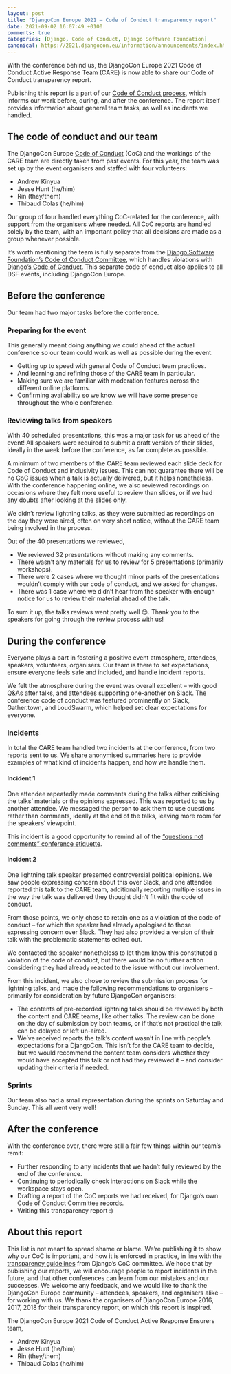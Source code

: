 ```yaml
---
layout: post
title: "DjangoCon Europe 2021 – Code of Conduct transparency report"
date: 2021-09-02 16:07:49 +0100
comments: true
categories: [Django, Code of Conduct, Django Software Foundation]
canonical: https://2021.djangocon.eu/information/announcements/index.html
---
```


With the conference behind us, the DjangoCon Europe 2021 Code of Conduct Active Response Team (CARE) is now able to share our Code of Conduct transparency report.

<!-- more -->

Publishing this report is a part of our [Code of Conduct process](https://2021.djangocon.eu/conduct/response_guide/index.html), which informs our work before, during, and after the conference. The report itself provides information about general team tasks, as well as incidents we handled.

## The code of conduct and our team

The DjangoCon Europe [Code of Conduct](https://2021.djangocon.eu/conduct/code_of_conduct/index.html) (CoC) and the workings of the CARE team are directly taken from past events. For this year, the team was set up by the event organisers and staffed with four volunteers:

- Andrew Kinyua
- Jesse Hunt (he/him)
- Rin (they/them)
- Thibaud Colas (he/him)

Our group of four handled everything CoC-related for the conference, with support from the organisers where needed. All CoC reports are handled solely by the team, with an important policy that all decisions are made as a group whenever possible.

It’s worth mentioning the team is fully separate from the [Django Software Foundation’s Code of Conduct Committee](https://www.djangoproject.com/foundation/committees/#conduct), which handles violations with [Django’s Code of Conduct](https://www.djangoproject.com/conduct/). This separate code of conduct also applies to all DSF events, including DjangoCon Europe.

## Before the conference

Our team had two major tasks before the conference.

### Preparing for the event

This generally meant doing anything we could ahead of the actual conference so our team could work as well as possible during the event.

- Getting up to speed with general Code of Conduct team practices.
- And learning and refining those of the CARE team in particular.
- Making sure we are familiar with moderation features across the different online platforms.
- Confirming availability so we know we will have some presence throughout the whole conference.

### Reviewing talks from speakers

With 40 scheduled presentations, this was a major task for us ahead of the event! All speakers were required to submit a draft version of their slides, ideally in the week before the conference, as far complete as possible.

A minimum of two members of the CARE team reviewed each slide deck for Code of Conduct and inclusivity issues. This can not guarantee there will be no CoC issues when a talk is actually delivered, but it helps nonetheless. With the conference happening online, we also reviewed recordings on occasions where they felt more useful to review than slides, or if we had any doubts after looking at the slides only.

We didn’t review lightning talks, as they were submitted as recordings on the day they were aired, often on very short notice, without the CARE team being involved in the process.

Out of the 40 presentations we reviewed,

- We reviewed 32 presentations without making any comments.
- There wasn’t any materials for us to review for 5 presentations (primarily workshops).
- There were 2 cases where we thought minor parts of the presentations wouldn’t comply with our code of conduct, and we asked for changes.
- There was 1 case where we didn’t hear from the speaker with enough notice for us to review their material ahead of the talk.

To sum it up, the talks reviews went pretty well 😊. Thank you to the speakers for going through the review process with us!

## During the conference

Everyone plays a part in fostering a positive event atmosphere, attendees, speakers, volunteers, organisers. Our team is there to set expectations, ensure everyone feels safe and included, and handle incident reports.

We felt the atmosphere during the event was overall excellent – with good Q&As after talks, and attendees supporting one-another on Slack. The conference code of conduct was featured prominently on Slack, Gather.town, and LoudSwarm, which helped set clear expectations for everyone.

### Incidents

In total the CARE team handled two incidents at the conference, from two reports sent to us. We share anonymised summaries here to provide examples of what kind of incidents happen, and how we handle them.

#### Incident 1

One attendee repeatedly made comments during the talks either criticising the talks’ materials or the opinions expressed. This was reported to us by another attendee. We messaged the person to ask them to use questions rather than comments, ideally at the end of the talks, leaving more room for the speakers’ viewpoint.

This incident is a good opportunity to remind all of the [“questions not comments” conference etiquette](https://www.theguardian.com/higher-education-network/2015/nov/11/dont-be-a-conference-troll-a-guide-to-asking-good-questions).

#### Incident 2

One lightning talk speaker presented controversial political opinions. We saw people expressing concern about this over Slack, and one attendee reported this talk to the CARE team, additionally reporting multiple issues in the way the talk was delivered they thought didn’t fit with the code of conduct.

From those points, we only chose to retain one as a violation of the code of conduct – for which the speaker had already apologised to those expressing concern over Slack. They had also provided a version of their talk with the problematic statements edited out.

We contacted the speaker nonetheless to let them know this constituted a violation of the code of conduct, but there would be no further action considering they had already reacted to the issue without our involvement.

From this incident, we also chose to review the submission process for lightning talks, and made the following recommendations to organisers – primarily for consideration by future DjangoCon organisers:

- The contents of pre-recorded lightning talks should be reviewed by both the content and CARE teams, like other talks. The review can be done on the day of submission by both teams, or if that’s not practical the talk can be delayed or left un-aired.
- We’ve received reports the talk’s content wasn’t in line with people’s expectations for a DjangoCon. This isn’t for the CARE team to decide, but we would recommend the content team considers whether they would have accepted this talk or not had they reviewed it – and consider updating their criteria if needed.

### Sprints

Our team also had a small representation during the sprints on Saturday and Sunday. This all went very well!

## After the conference

With the conference over, there were still a fair few things within our team’s remit:

- Further responding to any incidents that we hadn’t fully reviewed by the end of the conference.
- Continuing to periodically check interactions on Slack while the workspace stays open.
- Drafting a report of the CoC reports we had received, for Django’s own Code of Conduct Committee [records](https://github.com/django/code-of-conduct/blob/main/records.md#record-keeping).
- Writing this transparency report :)

## About this report

This list is not meant to spread shame or blame. We’re publishing it to show why our CoC is important, and how it is enforced in practice, in line with the [transparency guidelines](https://github.com/django/code-of-conduct/blob/main/transparency.md) from Django’s CoC committee. We hope that by publishing our reports, we will encourage people to report incidents in the future, and that other conferences can learn from our mistakes and our successes. We welcome any feedback, and we would like to thank the DjangoCon Europe community – attendees, speakers, and organisers alike – for working with us. We thank the organisers of DjangoCon Europe 2016, 2017, 2018 for their transparency report, on which this report is inspired.

The DjangoCon Europe 2021 Code of Conduct Active Response Ensurers team,

- Andrew Kinyua
- Jesse Hunt (he/him)
- Rin (they/them)
- Thibaud Colas (he/him)
